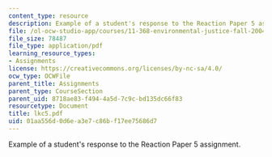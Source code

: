 ```yaml
---
content_type: resource
description: Example of a student's response to the Reaction Paper 5 assignment.
file: /ol-ocw-studio-app/courses/11-368-environmental-justice-fall-2004/01aa556d0d6ea3e7c86bf17ee75686d7_lkc5.pdf
file_size: 78487
file_type: application/pdf
learning_resource_types:
- Assignments
license: https://creativecommons.org/licenses/by-nc-sa/4.0/
ocw_type: OCWFile
parent_title: Assignments
parent_type: CourseSection
parent_uid: 8718ae83-f494-4a5d-7c9c-bd135dc66f83
resourcetype: Document
title: lkc5.pdf
uid: 01aa556d-0d6e-a3e7-c86b-f17ee75686d7
---
```

Example of a student's response to the Reaction Paper 5 assignment.
